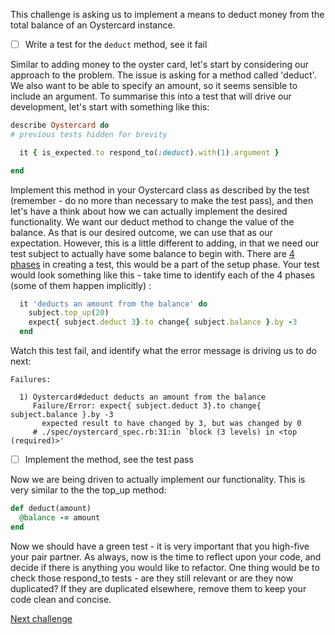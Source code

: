 This challenge is asking us to implement a means to deduct money from the total balance of an Oystercard instance.

- [ ] Write a test for the `deduct` method, see it fail

Similar to adding money to the oyster card, let's start by considering our approach to the problem. The issue is asking for a method called 'deduct'. We also want to be able to specify an amount, so it seems sensible to include an argument. To summarise this into a test that will drive our development, let's start with something like this:

``` ruby
describe Oystercard do
# previous tests hidden for brevity  

  it { is_expected.to respond_to(:deduct).with(1).argument }

end
```

Implement this method in your Oystercard class as described by the test (remember - do no more than necessary to make the test pass), and then let's have a think about how we can actually implement the desired functionality. We want our deduct method to change the value of the balance. As that is our desired outcome, we can use that as our expectation. However, this is a little different to adding, in that we need our test subject to actually have some balance to begin with. There are [4 phases](https://robots.thoughtbot.com/four-phase-test) in creating a test, this would be a part of the setup phase. Your test would look something like this - take time to identify each of the 4 phases (some of them happen implicitly) :

``` ruby
  it 'deducts an amount from the balance' do
    subject.top_up(20)
    expect{ subject.deduct 3}.to change{ subject.balance }.by -3
  end
```

Watch this test fail, and identify what the error message is driving us to do next:

```
Failures:

  1) Oystercard#deduct deducts an amount from the balance
     Failure/Error: expect{ subject.deduct 3}.to change{ subject.balance }.by -3
       expected result to have changed by 3, but was changed by 0
     # ./spec/oystercard_spec.rb:31:in `block (3 levels) in <top (required)>'
```

- [ ] Implement the method, see the test pass

Now we are being driven to actually implement our functionality. This is very similar to the the top_up method:

```ruby
def deduct(amount)
  @balance -= amount
end
```

Now we should have a green test - it is very important that you high-five your pair partner. As always, now is the time to reflect upon your code, and decide if there is anything you would like to refactor. One thing would be to check those respond_to tests - are they still relevant or are they now duplicated? If they are duplicated elsewhere, remove them to keep your code clean and concise.

[Next challenge](../08_touch_in_out.md)



